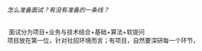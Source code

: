 ###### 怎么准备面试？有没有准备的一条线？

​		面试分为项目+业务与技术结合+基础+算法+软提问</br>
​		项目放在第一位，针对社招环境而言；有项目，自然要深研每一个环节，</br>
